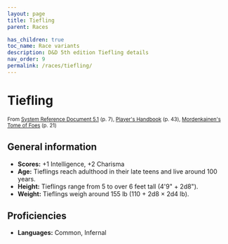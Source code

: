 ```yaml
---
layout: page
title: Tiefling
parent: Races

has_children: true
toc_name: Race variants
description: D&D 5th edition Tiefling details
nav_order: 9
permalink: /races/tiefling/
---
```


# Tiefling

<small>From <a target="_blank" href="https://media.wizards.com/2016/downloads/DND/SRD-OGL_V5.1.pdf">System Reference Document 5.1</a> (p. 7), <a target="_blank" href="https://dnd.wizards.com/products/tabletop-games/rpg-products/rpg_playershandbook">Player's Handbook</a> (p. 43), <a target="_blank" href="https://dnd.wizards.com/products/tabletop-games/rpg-products/mordenkainens-tome-foes">Mordenkainen's Tome of Foes</a> (p. 21)</small>


## General information

- **Scores:** +1 Intelligence, +2 Charisma
- **Age:** Tieflings reach adulthood in their late teens and live around 100 years.
- **Height:** Tieflings range from 5 to over 6 feet tall (4'9" + 2d8").
- **Weight:** Tieflings weigh around 155 lb (110 + 2d8 × 2d4 lb).

## Proficiencies

- **Languages:** Common, Infernal